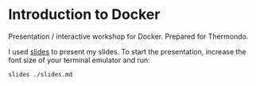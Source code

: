 # Introduction to Docker

Presentation / interactive workshop for Docker. Prepared for Thermondo.

I used [slides][1] to present my slides. To start the presentation, increase the font size of your terminal emulator and run:

```bash
slides ./slides.md
```

[1]: https://github.com/maaslalani/slides
